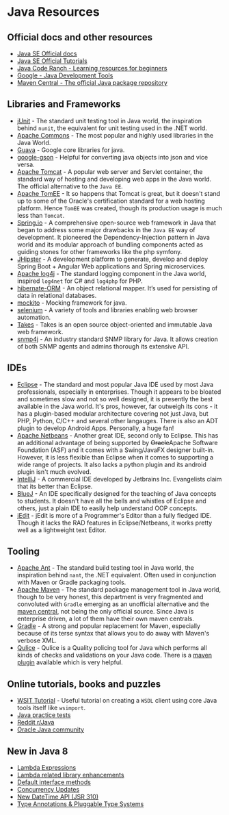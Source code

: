 # Java Resources

## Official docs and other resources
- [Java SE Official docs](https://docs.oracle.com/javase/8/docs)
- [Java SE Official Tutorials](https://docs.oracle.com/javase/tutorial/)
- [Java Code Ranch - Learning resources for beginners](http://www.coderanch.com/how-to/java/JavaBeginnersFaq)
- [Google - Java Development Tools](https://developers.google.com/java-dev-tools/)
- [Maven Central - The official Java package repository](http://mvnrepository.com/)


## Libraries and Frameworks
- [jUnit](http://junit.org/) - The standard unit testing tool in Java world, the inspiration behind `nunit`, the equivalent for unit testing used in the .NET world.
- [Apache Commons](http://commons.apache.org/) - The most popular and highly used libraries in the Java World.
- [Guava](https://github.com/google/guava) - Google core libraries for java.
- [google-gson](https://github.com/google/gson) - Helpful for converting java objects into json and vice versa.
- [Apache Tomcat](http://tomcat.apache.org/) - A popular web server and Servlet container, the standard way of hosting and developing web apps in the Java world. The official alternative to the `Java EE`.
- [Apache TomEE](http://tomee.apache.org/apache-tomee.html) - It so happens that Tomcat is great, but it doesn't stand up to some of the Oracle's certification standard for a web hosting platform. Hence `TomEE` was created, though its production usage is much less than `Tomcat`.
- [Spring.io](https://spring.io) - A comprehensive open-source web framework in Java that began to address some major drawbacks in the `Java EE` way of development. It pioneered the Dependency-Injection pattern in Java world and its modular approach of bundling components acted as guiding stones for other frameworks like the php symfony.
- [JHipster](https://jhipster.github.io/) - A development platform to generate, develop and deploy Spring Boot + Angular Web applications and Spring microservices.
- [Apache log4j](http://logging.apache.org/log4j) - The standard logging component in the Java world, inspired `log4net` for C# and `log4php` for PHP.
- [hibernate-ORM](http://hibernate.org/orm/) - An object relational mapper. It’s used for persisting of data in relational databases.
- [mockito](http://site.mockito.org/) - Mocking framework for java.
- [selenium](https://github.com/SeleniumHQ/selenium) - A variety of tools and libraries enabling web browser automation.
- [Takes](http://www.takes.org/) - Takes is an open source object-oriented and immutable Java web framework.
- [snmp4j](http://www.snmp4j.org) - An industry standard SNMP library for Java. It allows creation of both SNMP agents and admins thorough its extensive API.


## IDEs
- [Eclipse](http://www.eclipse.org) - The standard and most popular Java IDE used by most Java professionals, especially in enterprises. Though it appears to be bloated and sometimes slow and not so well designed, it is presently the best available in the Java world. It's pros, however, far outweigh its cons - it has a plugin-based modular architecture covering not just Java, but PHP, Python, C/C++ and several other langauges. There is also an ADT plugin to develop Android Apps. Personally, a huge fan!
- [Apache Netbeans](http://www.netbeans.org/) - Another great IDE, second only to Eclipse. This has an additional advantage of being supported by ~~Oracle~~Apache Software Foundation (ASF) and it comes with a Swing/JavaFX designer built-in. However, it is less flexible than Eclipse when it comes to supporting a wide range of projects. It also lacks a python plugin and its android plugin isn't much evolved.
- [IntelliJ](https://www.jetbrains.com/idea/) - A commercial IDE developed by Jetbrains Inc. Evangelists claim that its better than Eclipse.
- [BlueJ](http://www.bluej.org/) - An IDE specifically designed for the teaching of Java concepts to students. It doesn't have all the bells and whistles of Eclipse and others, just a plain IDE to easily help understand OOP concepts.
- [jEdit](http://www.jedit.org/) - jEdit is more of a Programmer's Editor than a fully fledged IDE. Though it lacks the RAD features in Eclipse/Netbeans, it works pretty well as a lightweight text Editor.

## Tooling
- [Apache Ant](http://ant.apache.org/) - The standard build testing tool in Java world, the inspiration behind `nant`, the .NET equivalent. Often used in conjunction with Maven or Gradle packaging tools.
- [Apache Maven](https://maven.apache.org) - The standard package management tool in Java world, though to be very honest, this department is very fragmented and convoluted with `Gradle` emerging as an unofficial alternative and the [maven central](http://search.maven.org/), not being the only official source. Since Java is enterprise driven, a lot of them have their own maven centrals.
- [Gradle](http://www.gradle.org/) - A strong and popular replacement for Maven, especially because of its terse syntax that allows you to do away with Maven's verbose XML.
- [Qulice](http://www.qulice.com/) - Qulice is a Quality policing tool for Java which performs all kinds of checks and validations on your Java code. There is a [maven plugin](http://www.qulice.com/qulice-maven-plugin/) available which is very helpful.


## Online tutorials, books and puzzles
- [WSIT Tutorial](https://docs.oracle.com/cd/E17802_01/webservices/webservices/reference/tutorials/wsit/doc/Examples_glassfish6.html) - Useful tutorial on creating a `WSDL` client using core Java tools itself like `wsimport`.
- [Java practice tests](http://www.javatpoint.com/examaccess)
- [Reddit r/Java](http://www.reddit.com/r/java)
- [Oracle Java community](https://home.java.net/forums)

## New in Java 8
- [Lambda Expressions](http://cr.openjdk.java.net/~briangoetz/lambda/lambda-state-final.html)
- [Lambda related library enhancements](http://cr.openjdk.java.net/~briangoetz/lambda/lambda-libraries-final.html)
- [Default interface methods](http://zeroturnaround.com/rebellabs/java-8-explained-default-methods)
- [Concurrency Updates](http://openjdk.java.net/jeps/155)
- [New DateTime API (JSR 310)](http://sourceforge.net/apps/mediawiki/threeten/index.php?title=User_Guide)
- [Type Annotations & Pluggable Type Systems](http://docs.oracle.com/javase/tutorial/java/annotations/type_annotations.html)
